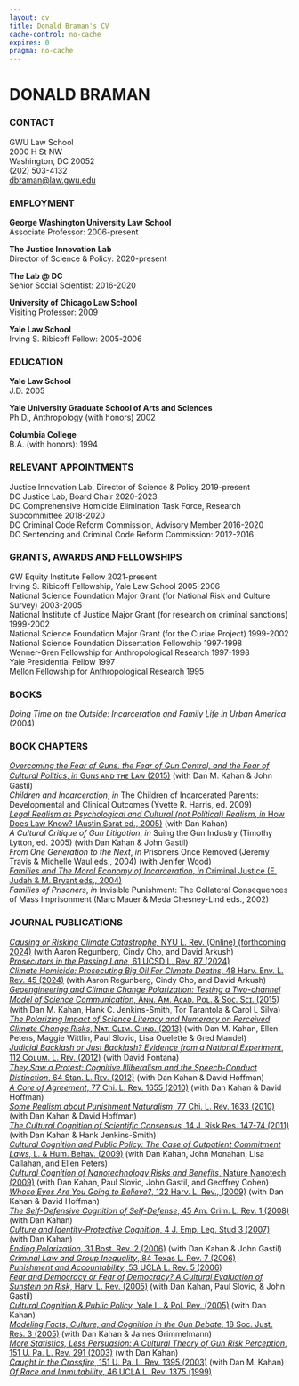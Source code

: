 ```yaml
---
layout: cv
title: Donald Braman's CV
cache-control: no-cache
expires: 0
pragma: no-cache
---
```

# DONALD BRAMAN 

### CONTACT  
GWU Law School  
2000 H St NW  
Washington, DC 20052  
(202) 503-4132   
[dbraman@law.gwu.edu](mailto:dbraman@law.gwu.edu)

### EMPLOYMENT  

**George Washington University Law School**  
Associate Professor: 2006-present

**The Justice Innovation Lab**  
Director of Science & Policy: 2020-present

**The Lab @ DC**  
Senior Social Scientist: 2016-2020

**University of Chicago Law School**  
Visiting Professor: 2009

**Yale Law School**  
Irving S. Ribicoff Fellow: 2005-2006

### EDUCATION

**Yale Law School**  
J.D. 2005

**Yale University Graduate School of Arts and Sciences**  
Ph.D., Anthropology (with honors) 2002

**Columbia College**  
B.A. (with honors): 1994

### RELEVANT APPOINTMENTS	

Justice Innovation Lab, Director of Science & Policy 2019-present  
DC Justice Lab, Board Chair 2020-2023  
DC Comprehensive Homicide Elimination Task Force, Research Subcommittee 2018-2020  
DC Criminal Code Reform Commission, Advisory Member 2016-2020  
DC Sentencing and Criminal Code Reform Commission: 2012-2016 

### GRANTS, AWARDS AND FELLOWSHIPS

GW Equity Institute Fellow 2021-present  
Irving S. Ribicoff Fellowship, Yale Law School 2005-2006  
National Science Foundation Major Grant (for National Risk and Culture Survey) 2003-2005  
National Institute of Justice Major Grant (for research on criminal sanctions) 1999-2002  
National Science Foundation Major Grant (for the Curiae Project) 1999-2002  
National Science Foundation Dissertation Fellowship 1997-1998  
Wenner-Gren Fellowship for Anthropological Research 1997-1998  
Yale Presidential Fellow 1997  
Mellon Fellowship for Anthropological Research 1995  

### BOOKS  
_Doing Time on the Outside: Incarceration and Family Life in Urban America_ (2004)  

### BOOK CHAPTERS  
[_Overcoming the Fear of Guns, the Fear of Gun Control, and the Fear of Cultural Politics_, _in_ Gᴜɴꜱ ᴀɴᴅ ᴛʜᴇ Lᴀᴡ (2015)](https://papers.ssrn.com/abstract=2103759) (with Dan M. Kahan & John Gastil)  
_Children and Incarceration_, _in_ The Children of Incarcerated Parents: Developmental and Clinical Outcomes (Yvette R. Harris, ed. 2009)  
[_Legal Realism as Psychological and Cultural (not Political) Realism_, _in_ How Does Law Know? (Austin Sarat ed., 2005)](https://papers.ssrn.com/abstract=1504365) (with Dan Kahan)  
_A Cultural Critique of Gun Litigation_, _in_ Suing the Gun Industry (Timothy Lytton, ed. 2005) (with Dan Kahan & John Gastil)  
_From One Generation to the Next_, _in_ Prisoners Once Removed (Jeremy Travis & Michelle Waul eds., 2004) (with Jenifer Wood)  
[_Families and The Moral Economy of Incarceration_, _in_ Criminal Justice (E. Judah & M. Bryant eds., 2004)](https://papers.ssrn.com/abstract=571382)  
_Families of Prisoners_, _in_ Invisible Punishment: The Collateral Consequences of Mass Imprisonment (Marc Mauer & Meda Chesney-Lind eds., 2002)  

### JOURNAL PUBLICATIONS  
[_Causing or Risking Climate Catastrophe_, NYU L. Rev. (Online) (forthcoming 2024)](https://papers.ssrn.com/abstract=4877510) (with Aaron Regunberg, Cindy Cho, and David Arkush)  
[_Prosecutors in the Passing Lane_, 61 UCSD L. Rev. 87 (2024)](https://papers.ssrn.com/abstract=4929207)  
[_Climate Homicide: Prosecuting Big Oil For Climate Deaths_, 48 Harv. Env. L. Rev. 45 (2024)](https://papers.ssrn.com/abstract=4335779) (with Aaron Regunberg, Cindy Cho, and David Arkush)  
[_Geoengineering and Climate Change Polarization: Testing a Two-channel Model of Science Communication_, Aɴɴ. Aᴍ. Aᴄᴀᴅ. Pᴏʟ. & Sᴏᴄ. Sᴄɪ. (2015)](https://papers.ssrn.com/abstract=1981907) (with Dan M. Kahan, Hank C. Jenkins-Smith, Tor Tarantola & Carol L Silva)  
[_The Polarizing Impact of Science Literacy and Numeracy on Perceived Climate Change Risks_, Nᴀᴛ. Cʟɪᴍ. Cʜɴɢ. (2013)](https://papers.ssrn.com/abstract=2193133) (with Dan M. Kahan, Ellen Peters, Maggie Wittlin, Paul Slovic, Lisa Ouelette & Gred Mandel)  
[_Judicial Backlash or Just Backlash? Evidence from a National Experiment_, 112 Cᴏʟᴜᴍ. L. Rᴇᴠ. (2012)](https://papers.ssrn.com/abstract=1942282) (with David Fontana)  
[_They Saw a Protest: Cognitive Illiberalism and the Speech-Conduct Distinction_, 64 Stan. L. Rᴇᴠ. (2012)](https://papers.ssrn.com/abstract=1755706) (with Dan Kahan & David Hoffman)  
[_A Core of Agreement_, 77 Chi. L. Rev. 1655 (2010)](https://papers.ssrn.com/abstract=1595363) (with Dan Kahan & David Hoffman)  
[_Some Realism about Punishment Naturalism_, 77 Chi. L. Rev. 1633 (2010)](https://papers.ssrn.com/abstract=1443552) (with Dan Kahan & David Hoffman)  
[_The Cultural Cognition of Scientific Consensus_, 14 J. Risk Res. 147-74 (2011)](https://papers.ssrn.com/abstract=1549444) (with Dan Kahan & Hank Jenkins-Smith)  
[_Cultural Cognition and Public Policy: The Case of Outpatient Commitment Laws_, L. & Hum. Behav. (2009)](https://papers.ssrn.com/abstract=746508) (with Dan Kahan, John Monahan, Lisa Callahan, and Ellen Peters)  
[_Cultural Cognition of Nanotechnology Risks and Benefits_, Nature Nanotech (2009)](https://papers.ssrn.com/abstract=1518683) (with Dan Kahan, Paul Slovic, John Gastil, and Geoffrey Cohen)  
[_Whose Eyes Are You Going to Believe?_, 122 Harv. L. Rev., (2009)](https://papers.ssrn.com/abstract=1098777) (with Dan Kahan & David Hoffman)  
[_The Self-Defensive Cognition of Self-Defense_, 45 Am. Crim. L. Rev. 1 (2008)](https://papers.ssrn.com/abstract=1097460) (with Dan Kahan)  
[_Culture and Identity-Protective Cognition_, 4 J. Emp. Leg. Stud 3 (2007)](https://papers.ssrn.com/abstract=995634) (with Dan Kahan)  
[_Ending Polarization_, 31 Bost. Rev. 2 (2006)](https://papers.ssrn.com/abstract=2756739) (with Dan Kahan & John Gastil)  
[_Criminal Law and Group Inequality_, 84 Texas L. Rev. 7 (2006)](https://papers.ssrn.com/abstract=1175803)  
[_Punishment and Accountability_, 53 UCLA L. Rev. 5 (2006)](https://papers.ssrn.com/abstract=983525)  
[_Fear and Democracy or Fear of Democracy? A Cultural Evaluation of Sunstein on Risk_, Harv. L. Rev. (2005)](https://papers.ssrn.com/abstract=801964) (with Dan Kahan, Paul Slovic, & John Gastil)  
[_Cultural Cognition & Public Policy_, Yale L. & Pol. Rev. (2005)](https://papers.ssrn.com/abstract=746508) (with Dan Kahan)  
[_Modeling Facts, Culture, and Cognition in the Gun Debate_, 18 Soc. Just. Res. 3 (2005)](https://papers.ssrn.com/abstract=2103757) (with Dan Kahan & James Grimmelmann)  
[_More Statistics, Less Persuasion: A Cultural Theory of Gun Risk Perception_, 151 U. Pa. L. Rev. 291 (2003)](https://papers.ssrn.com/abstract=286205) (with Dan Kahan)  
[_Caught in the Crossfire_, 151 U. Pa. L. Rev. 1395 (2003)](https://papers.ssrn.com/abstract=2103741) (with Dan M. Kahan)  
[_Of Race and Immutability_, 46 UCLA L. Rev. 1375 (1999)](https://papers.ssrn.com/abstract=789944)